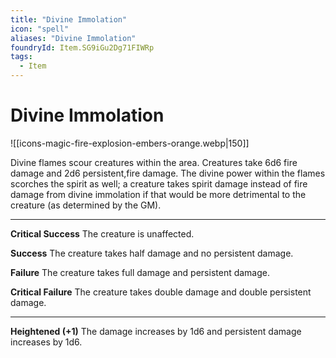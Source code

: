 ```yaml
---
title: "Divine Immolation"
icon: "spell"
aliases: "Divine Immolation"
foundryId: Item.SG9iGu2Dg71FIWRp
tags:
  - Item
---
```


# Divine Immolation
![[icons-magic-fire-explosion-embers-orange.webp|150]]

Divine flames scour creatures within the area. Creatures take 6d6 fire damage and 2d6 persistent,fire damage. The divine power within the flames scorches the spirit as well; a creature takes spirit damage instead of fire damage from divine immolation if that would be more detrimental to the creature (as determined by the GM).

* * *

**Critical Success** The creature is unaffected.

**Success** The creature takes half damage and no persistent damage.

**Failure** The creature takes full damage and persistent damage.

**Critical Failure** The creature takes double damage and double persistent damage.

* * *

**Heightened (+1)** The damage increases by 1d6 and persistent damage increases by 1d6.
